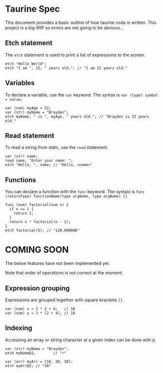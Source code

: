 # Taurine Spec

This document provides a basic outline of how taurine code is written. This project is a big WIP so errors are not going to be obvious...

## Etch statement

The `etch` statement is used to print a list of expressions to the screen.

```
etch "Hello World";
etch "I am ", 22, " years old."; // "I am 22 years old."
```

## Variables

To declare a variable, use the `var` keyword. The syntax is `var (type) symbol = value;`

```
var (num) myAge = 22;
var (str) myName = "Brayden";
etch myName, " is ", myAge, " years old."; // "Brayden is 22 years old."
```

## Read statement

To read a string from stdin, use the `read` statement.

```
var (str) name;
read name, "Enter your name: ";
etch "Hello, ", name; // "Hello, <name>"
```

## Functions

You can declare a function with the `func` keyword. The syntaix is `func (returnType) functionName(type argName, type argName) {}`

```
func (num) factorial(num n) {
  if n == 1 {
    return 1;
  }
  return n * factorial(n - 1);
}
etch factorial(5); // "120.000000"
```

# COMING SOON

The below features have not been implemented yet.

Note that order of operations is not correct at the moment.

## Expression grouping

Expressions are grouped together with square brackets `[]`.

```
var (num) x = 3 * 2 + 4;   // 10
var (num) y = 3 * [2 + 4]; // 18
```

## Indexing

Accessing an array or string character at a given index can be done with `@`.

```
var (str) myName = "Brayden";
etch myName@1;        // "r"

var (arr) myArr = [10, 20, 30];
etch myArr@2; // "30"
```
